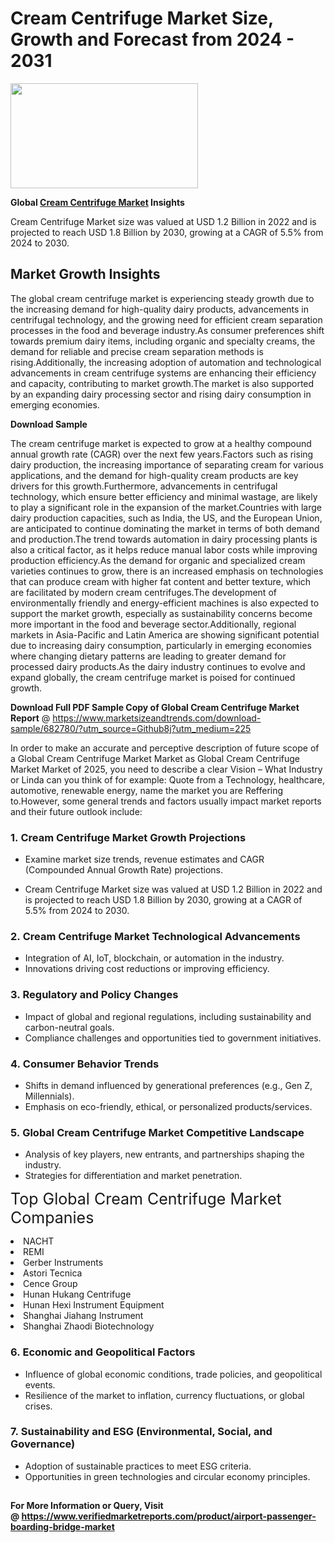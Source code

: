 <H1>Cream Centrifuge Market Size, Growth and Forecast from 2024 - 2031</H1><img class="aligncenter size-medium wp-image-584254" src="https://thirdeyenews.in/wp-content/uploads/2024/09/Global-Market-Research-300x168.jpeg" alt="" width="300" height="168" /><p><strong>Global&nbsp;<a href="https://www.marketsizeandtrends.com/download-sample/682780/?utm_source=Github8j?utm_medium=225">Cream Centrifuge Market</a> Insights</strong></p><p>Cream Centrifuge Market size was valued at USD 1.2 Billion in 2022 and is projected to reach USD 1.8 Billion by 2030, growing at a CAGR of 5.5% from 2024 to 2030.</p><p><h2>Market Growth Insights</h2> <p>The global cream centrifuge market is experiencing steady growth due to the increasing demand for high-quality dairy products, advancements in centrifugal technology, and the growing need for efficient cream separation processes in the food and beverage industry.As consumer preferences shift towards premium dairy items, including organic and specialty creams, the demand for reliable and precise cream separation methods is rising.Additionally, the increasing adoption of automation and technological advancements in cream centrifuge systems are enhancing their efficiency and capacity, contributing to market growth.The market is also supported by an expanding dairy processing sector and rising dairy consumption in emerging economies.</p> <p><strong>Download Sample</strong></p> <p>The cream centrifuge market is expected to grow at a healthy compound annual growth rate (CAGR) over the next few years.Factors such as rising dairy production, the increasing importance of separating cream for various applications, and the demand for high-quality cream products are key drivers for this growth.Furthermore, advancements in centrifugal technology, which ensure better efficiency and minimal wastage, are likely to play a significant role in the expansion of the market.Countries with large dairy production capacities, such as India, the US, and the European Union, are anticipated to continue dominating the market in terms of both demand and production.The trend towards automation in dairy processing plants is also a critical factor, as it helps reduce manual labor costs while improving production efficiency.As the demand for organic and specialized cream varieties continues to grow, there is an increased emphasis on technologies that can produce cream with higher fat content and better texture, which are facilitated by modern cream centrifuges.The development of environmentally friendly and energy-efficient machines is also expected to support the market growth, especially as sustainability concerns become more important in the food and beverage sector.Additionally, regional markets in Asia-Pacific and Latin America are showing significant potential due to increasing dairy consumption, particularly in emerging economies where changing dietary patterns are leading to greater demand for processed dairy products.As the dairy industry continues to evolve and expand globally, the cream centrifuge market is poised for continued growth.<p><span class=""><strong>Download Full PDF Sample Copy of Global Cream Centrifuge Market Report</strong> @ <a href="https://www.marketsizeandtrends.com/download-sample/682780/?utm_source=Github8j?utm_medium=225" target="_blank">https://www.marketsizeandtrends.com/download-sample/682780/?utm_source=Github8j?utm_medium=225</a></span></p><p>In order to make an accurate and perceptive description of future scope of a Global&nbsp;Cream Centrifuge Market Market as Global&nbsp;Cream Centrifuge Market Market of 2025, you need to describe a clear Vision &ndash; What Industry or Linda can you think of for example: Quote from a Technology, healthcare, automotive, renewable energy, name the market you are Reffering to.However, some general trends and factors usually impact market reports and their future outlook include:</p><h3>1.&nbsp;<strong>Cream Centrifuge Market Growth Projections</strong></h3><ul><li>Examine market size trends, revenue estimates and CAGR (Compounded Annual Growth Rate) projections.</li><li><p>Cream Centrifuge Market size was valued at USD 1.2 Billion in 2022 and is projected to reach USD 1.8 Billion by 2030, growing at a CAGR of 5.5% from 2024 to 2030.</p></li></ul><h3>2.&nbsp;<strong>Cream Centrifuge Market Technological Advancements</strong></h3><ul><li>Integration of AI, IoT, blockchain, or automation in the industry.</li><li>Innovations driving cost reductions or improving efficiency.</li></ul><h3>3.&nbsp;<strong>Regulatory and Policy Changes</strong></h3><ul><li>Impact of global and regional regulations, including sustainability and carbon-neutral goals.</li><li>Compliance challenges and opportunities tied to government initiatives.</li></ul><h3>4.&nbsp;<strong>Consumer Behavior Trends</strong></h3><ul><li>Shifts in demand influenced by generational preferences (e.g., Gen Z, Millennials).</li><li>Emphasis on eco-friendly, ethical, or personalized products/services.</li></ul><h3>5.&nbsp;<strong>Global Cream Centrifuge Market Competitive Landscape</strong></h3><ul><li>Analysis of key players, new entrants, and partnerships shaping the industry.</li><li>Strategies for differentiation and market penetration.</li></ul><p data-pm-slice="1 1 []"><span style="color: inherit; font-family: inherit; font-size: 25px;">Top Global Cream Centrifuge Market Companies</span></p><div class="" data-test-id=""><p><li>NACHT</li><li> REMI</li><li> Gerber Instruments</li><li> Astori Tecnica</li><li> Cence Group</li><li> Hunan Hukang Centrifuge</li><li> Hunan Hexi Instrument Equipment</li><li> Shanghai Jiahang Instrument</li><li> Shanghai Zhaodi Biotechnology</li></p></div><h3>6.&nbsp;<strong>Economic and Geopolitical Factors</strong></h3><ul><li>Influence of global economic conditions, trade policies, and geopolitical events.</li><li>Resilience of the market to inflation, currency fluctuations, or global crises.</li></ul><h3>7.&nbsp;<strong>Sustainability and ESG (Environmental, Social, and Governance)</strong></h3><ul><li>Adoption of sustainable practices to meet ESG criteria.</li><li>Opportunities in green technologies and circular economy principles.</li></ul><h2><strong style="font-size: 14px;">For More Information or Query, Visit @&nbsp;</strong><a style="background-color: #ffffff; font-size: 14px;" href="https://www.marketsizeandtrends.com/report/cream-centrifuge-market/" target="_blank">https://www.verifiedmarketreports.com/product/airport-passenger-boarding-bridge-market</a></h2>